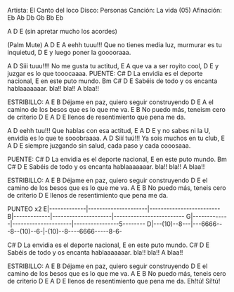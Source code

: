 Artista:	El Canto del loco
Disco:		Personas
Canción:	La vida (05)
Afinación: 	Eb Ab Db Gb Bb Eb

A      D    E (sin apretar mucho los acordes)
 
(Palm Mute)
A                                D       E                     A
eehh tuuu!!! Que no tienes media luz, murmurar es tu inquietud,
                   D   E
y luego poner la gooooraaa.
 
A                               D
Siii tuuu!!!! No me gusta tu actitud,
E                      A
que va a ser royito cool,
                   D     E
y juzgar es lo que tooocaaaa.
PUENTE:
C#                           D
La envidia es el deporte nacional,
                 E
en este puto mundo.
Bm             C#                   D       E
Sabéis de todo y os encanta hablaaaaaaar. bla!!   bla!!
A
blaa!!
 
ESTRIBILLO:
A          E                        B
Déjame en paz, quiero seguir construyendo
                  D               E     A
el camino de los besos que es lo que me va.
          E                       B
No puedo más, teneism cero de criterio
                  D          E      A D E
llenos de resentimiento que pena me da.
 
A                                 D
eehh tuu!!! Que hablas con esa actitud,
E                 A                        D    E
y no sabes ni la U, envidia es lo que te sooobraaaa.
A                                D
Siií tuú!!! Ya sois muchos en tu club,
E                        A                     D    E
siempre juzgando sin salud, cada paso y cada cooosaaa.
 
PUENTE:
C#                           D
La envidia es el deporte nacional,
                 E
en este puto mundo.
Bm             C#                   D       E
Sabéis de todo y os encanta hablaaaaaaar. bla!!   bla!!
A
blaa!!
 
 
ESTRIBILLO:
A          E                        B
Déjame en paz, quiero seguir construyendo
                  D                    E
el camino de los besos que es lo que me va.
A       E                         B
No puedo más, teneis cero de criterio
                 D                 E
llenos de resentimiento que pena me da.
 
PUNTEO x2
E|-------------|---------------------|-------------------------
B|-------------|---------------------|-------------------------
G|-------------|---------------------|----------------5--------
D|---(10)--8---|---6666---8--(10)--6-|-(10)--8----6666-----8-6-
 
 
C#                          D
La envidia es el deporte nacional,
               E
en este puto mundo.
C#             D                       E
Sabéis de todo y os encanta hablaaaaaaar. bla!!   bla!!
A
blaa!!
 
ESTRIBILLO:
A          E                        B
Déjame en paz, quiero seguir construyendo
                  D                    E
el camino de los besos que es lo que me va.
A       E                         B
No puedo más, teneis cero de criterio
                 D                 E   A D E
llenos de resentimiento que pena me da.           Eh!tú!
                                                  Sí!tú!